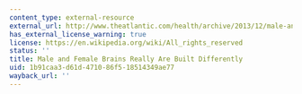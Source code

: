 ```yaml
---
content_type: external-resource
external_url: http://www.theatlantic.com/health/archive/2013/12/male-and-female-brains-really-are-built-differently/281962/
has_external_license_warning: true
license: https://en.wikipedia.org/wiki/All_rights_reserved
status: ''
title: Male and Female Brains Really Are Built Differently
uid: 1b91caa3-d61d-4710-86f5-18514349ae77
wayback_url: ''
---
```

